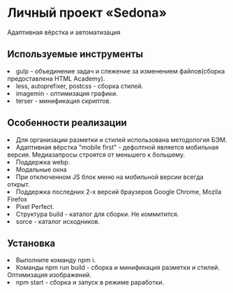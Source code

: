 # Личный проект «Sedona» 
Адаптивная вёрстка и автоматизация
<h2> Используемые инструменты </h2>
<li>gulp - объединение задач и слежение за изменением файлов(сборка предоставлена HTML Academy). </li>
<li>less, autoprefixer, postcss - сборка стилей. </li>
<li>imagemin - оптимизация графики. </li>
<li>terser - минификация скриптов. </li>
<h2> Особенности реализации </h2>
<li>Для организации разметки и стилей использована методология БЭМ. </li>
<li>Адаптивная вёрстка "mobile first" - дефолтной является мобильная версия. Медиазапросы строятся от меньшего к большему. </li>
<li>Поддержка webp. </li>
<li>Модальные окна</li>
<li>При отключенном JS блок меню на мобильной версии всегда открыт. </li>
<li>Поддержка последних 2-х версий браузеров Google Chrome, Mozila Firefox </li>
<li>Pixel Perfect. </li>
<li>Структура build - каталог для сборки. Не коммитится. </li>
<li>sorce - каталог исходников. </li>
<h2> Установка </h2>
<li>Выполните команду npm i. </li>
<li>Команды npm run build - сборка и минификация разметки и стилей. Оптимизация изображений. </li>
<li>npm start - сборка и запуск в режиме раработки.</li>
